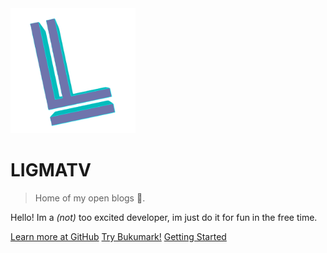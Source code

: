 <img src="img/logo.svg" width="200">

# LIGMATV

> Home of my open blogs 📖.


Hello! Im a *(not)* too excited developer, im just do it for fun in the free time.

[Learn more at GitHub](https://github.com/LIGMATV)
[Try Bukumark!](https://bukumark.vercel.app/)
[Getting Started](#main)
